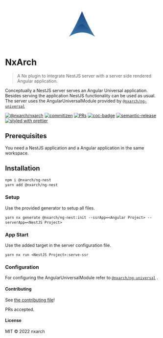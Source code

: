 <p align="center">
 <img width="25%" height="25%" src="nxarch.png">
</p>

# NxArch

> A Nx plugin to integrate NestJS server with a server side rendered Angular application.

Conceptually a NestJS server serves an Angular Universal application.<br>
Besides serving the application NestJS functionality can be used as usual.
The server uses the AngularUniversalModule provided by [`@nxarch/ng-universal`](https://github.com/nxarch/ng-universal)

<p>

[![@nxarch/nxarch](https://github.com/nxarch/nxarch/actions/workflows/ci.yml/badge.svg)](https://github.com/nxarch/nxarch/actions/workflows/ci.yml)
[![commitizen](https://img.shields.io/badge/commitizen-friendly-brightgreen.svg?style=flat-square)]()
[![PRs](https://img.shields.io/badge/PRs-welcome-brightgreen.svg?style=flat-square)]()
[![coc-badge](https://img.shields.io/badge/codeof-conduct-ff69b4.svg?style=flat-square)]()
[![semantic-release](https://img.shields.io/badge/%20%20%F0%9F%93%A6%F0%9F%9A%80-semantic--release-e5079.svg?style=flat-square)](https://github.com/semantic-release/semantic-release)
[![styled with prettier](https://img.shields.io/badge/styled_with-prettier-ff69b4.svg?style=flat-square)](https://github.com/prettier/prettier)

</p>

## Prerequisites

You need a NestJS application and a Angular application in the same workspace.

## Installation

```
npm i @nxarch/ng-nest
yarn add @nxarch/ng-nest
```

### Setup

Use the provided generator to setup all files.

```
yarn nx generate @nxarch/ng-nest:init --ssrApp=<Angular Project> --serverApp=<NestJS Project>
```

### App Start

Use the added target in the server configuration file.

```
yarn nx run <NestJS Project>:serve-ssr
```

### Configuration

For configuring the AngularUniversalModule refer to [`@nxarch/ng-universal`](https://github.com/nxarch/ng-universal)
.

#### Contributing

See [the contributing file](CONTRIBUTING.md)!

PRs accepted.

#### License

MIT © 2022 nxarch
